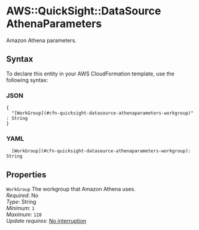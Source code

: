 # AWS::QuickSight::DataSource AthenaParameters<a name="aws-properties-quicksight-datasource-athenaparameters"></a>

Amazon Athena parameters\.

## Syntax<a name="aws-properties-quicksight-datasource-athenaparameters-syntax"></a>

To declare this entity in your AWS CloudFormation template, use the following syntax:

### JSON<a name="aws-properties-quicksight-datasource-athenaparameters-syntax.json"></a>

```
{
  "[WorkGroup](#cfn-quicksight-datasource-athenaparameters-workgroup)" : String
}
```

### YAML<a name="aws-properties-quicksight-datasource-athenaparameters-syntax.yaml"></a>

```
  [WorkGroup](#cfn-quicksight-datasource-athenaparameters-workgroup): String
```

## Properties<a name="aws-properties-quicksight-datasource-athenaparameters-properties"></a>

`WorkGroup`  <a name="cfn-quicksight-datasource-athenaparameters-workgroup"></a>
The workgroup that Amazon Athena uses\.  
*Required*: No  
*Type*: String  
*Minimum*: `1`  
*Maximum*: `128`  
*Update requires*: [No interruption](https://docs.aws.amazon.com/AWSCloudFormation/latest/UserGuide/using-cfn-updating-stacks-update-behaviors.html#update-no-interrupt)